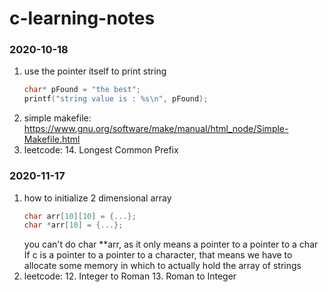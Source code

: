 # c-learning-notes

### 2020-10-18
1. use the pointer itself to print string
    ```c
    char* pFound = "the best"; 
    printf("string value is : %s\n", pFound);
    ```
2. simple makefile: https://www.gnu.org/software/make/manual/html_node/Simple-Makefile.html
3. leetcode: 14. Longest Common Prefix
### 2020-11-17
1. how to initialize 2 dimensional array
    ```c
    char arr[10][10] = {...};
    char *arr[10] = {...};
    ```
   you can't do char **arr, as it only means a pointer to a pointer to a char If c is a pointer to a pointer to a character, that means we have to allocate some memory in which to actually hold the array of strings
2. leetcode: 
    12. Integer to Roman 
    13. Roman to Integer
   